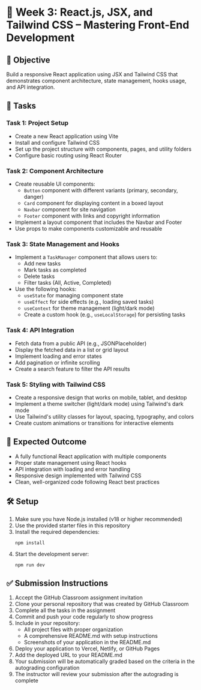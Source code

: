 # 🎨 Week 3: React.js, JSX, and Tailwind CSS – Mastering Front-End Development

## 🚀 Objective
Build a responsive React application using JSX and Tailwind CSS that demonstrates component architecture, state management, hooks usage, and API integration.

## 📂 Tasks

### Task 1: Project Setup
- Create a new React application using Vite
- Install and configure Tailwind CSS
- Set up the project structure with components, pages, and utility folders
- Configure basic routing using React Router

### Task 2: Component Architecture
- Create reusable UI components:
  - `Button` component with different variants (primary, secondary, danger)
  - `Card` component for displaying content in a boxed layout
  - `Navbar` component for site navigation
  - `Footer` component with links and copyright information
- Implement a layout component that includes the Navbar and Footer
- Use props to make components customizable and reusable

### Task 3: State Management and Hooks
- Implement a `TaskManager` component that allows users to:
  - Add new tasks
  - Mark tasks as completed
  - Delete tasks
  - Filter tasks (All, Active, Completed)
- Use the following hooks:
  - `useState` for managing component state
  - `useEffect` for side effects (e.g., loading saved tasks)
  - `useContext` for theme management (light/dark mode)
  - Create a custom hook (e.g., `useLocalStorage`) for persisting tasks

### Task 4: API Integration
- Fetch data from a public API (e.g., JSONPlaceholder)
- Display the fetched data in a list or grid layout
- Implement loading and error states
- Add pagination or infinite scrolling
- Create a search feature to filter the API results

### Task 5: Styling with Tailwind CSS
- Create a responsive design that works on mobile, tablet, and desktop
- Implement a theme switcher (light/dark mode) using Tailwind's dark mode
- Use Tailwind's utility classes for layout, spacing, typography, and colors
- Create custom animations or transitions for interactive elements

## 🧪 Expected Outcome
- A fully functional React application with multiple components
- Proper state management using React hooks
- API integration with loading and error handling
- Responsive design implemented with Tailwind CSS
- Clean, well-organized code following React best practices

## 🛠️ Setup
1. Make sure you have Node.js installed (v18 or higher recommended)
2. Use the provided starter files in this repository
3. Install the required dependencies:
   ```
   npm install
   ```
4. Start the development server:
   ```
   npm run dev
   ```

## ✅ Submission Instructions
1. Accept the GitHub Classroom assignment invitation
2. Clone your personal repository that was created by GitHub Classroom
3. Complete all the tasks in the assignment
4. Commit and push your code regularly to show progress
5. Include in your repository:
   - All project files with proper organization
   - A comprehensive README.md with setup instructions
   - Screenshots of your application in the README.md
6. Deploy your application to Vercel, Netlify, or GitHub Pages
7. Add the deployed URL to your README.md
8. Your submission will be automatically graded based on the criteria in the autograding configuration
9. The instructor will review your submission after the autograding is complete 